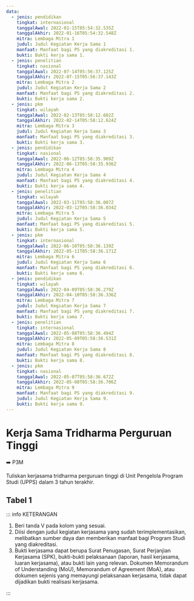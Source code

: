 ```yaml
---
data:
  - jenis: pendidikan
    tingkat: internasional
    tanggalAwal: 2022-01-15T05:54:32.535Z
    tanggalAkhir: 2022-01-16T05:54:32.548Z
    mitra: Lembaga Mitra 1
    judul: Judul Kegiatan Kerja Sama 1
    manfaat: Manfaat bagi PS yang diakreditasi 1.
    bukti: Bukti kerja sama 1.
  - jenis: penelitian
    tingkat: nasional
    tanggalAwal: 2022-07-14T05:56:37.125Z
    tanggalAkhir: 2022-07-15T05:56:37.143Z
    mitra: Lembaga Mitra 2
    judul: Judul Kegiatan Kerja Sama 2
    manfaat: Manfaat bagi PS yang diakreditasi 2.
    bukti: Bukti kerja sama 2.
  - jenis: pkm
    tingkat: wilayah
    tanggalAwal: 2022-02-13T05:58:12.602Z
    tanggalAkhir: 2022-02-14T05:58:12.624Z
    mitra: Lembaga Mitra 3
    judul: Judul Kegiatan Kerja Sama 3
    manfaat: Manfaat bagi PS yang diakreditasi 3.
    bukti: Bukti kerja sama 3.
  - jenis: pendidikan
    tingkat: nasional
    tanggalAwal: 2022-06-12T05:58:35.909Z
    tanggalAkhir: 2022-06-13T05:58:35.936Z
    mitra: Lembaga Mitra 4
    judul: Judul Kegiatan Kerja Sama 4
    manfaat: Manfaat bagi PS yang diakreditasi 4.
    bukti: Bukti kerja sama 4.
  - jenis: penelitian
    tingkat: wilayah
    tanggalAwal: 2022-03-11T05:58:36.007Z
    tanggalAkhir: 2022-03-12T05:58:36.034Z
    mitra: Lembaga Mitra 5
    judul: Judul Kegiatan Kerja Sama 5
    manfaat: Manfaat bagi PS yang diakreditasi 5.
    bukti: Bukti kerja sama 5.
  - jenis: pkm
    tingkat: internasional
    tanggalAwal: 2022-06-10T05:58:36.139Z
    tanggalAkhir: 2022-05-11T05:58:36.171Z
    mitra: Lembaga Mitra 6
    judul: Judul Kegiatan Kerja Sama 6
    manfaat: Manfaat bagi PS yang diakreditasi 6.
    bukti: Bukti kerja sama 6.
  - jenis: pendidikan
    tingkat: wilayah
    tanggalAwal: 2022-04-09T05:58:36.279Z
    tanggalAkhir: 2022-04-10T05:58:36.336Z
    mitra: Lembaga Mitra 7
    judul: Judul Kegiatan Kerja Sama 7
    manfaat: Manfaat bagi PS yang diakreditasi 7.
    bukti: Bukti kerja sama 7.
  - jenis: penelitian
    tingkat: internasional
    tanggalAwal: 2022-05-08T05:58:36.494Z
    tanggalAkhir: 2022-05-09T05:58:36.531Z
    mitra: Lembaga Mitra 8
    judul: Judul Kegiatan Kerja Sama 8
    manfaat: Manfaat bagi PS yang diakreditasi 8.
    bukti: Bukti kerja sama 8.
  - jenis: pkm
    tingkat: nasional
    tanggalAwal: 2022-05-07T05:58:36.672Z
    tanggalAkhir: 2022-05-08T05:58:36.706Z
    mitra: Lembaga Mitra 9
    manfaat: Manfaat bagi PS yang diakreditasi 9.
    judul: Judul Kegiatan Kerja Sama 9.
    bukti: Bukti kerja sama 9.
---
```


<script setup>
import { useData } from "vitepress"
import Tabel from '../components/tabel-1.vue'

const { frontmatter } = useData()
</script>

# Kerja Sama Tridharma Perguruan Tinggi

➡️ P3M

Tuliskan kerjasama tridharma perguruan tinggi di Unit Pengelola Program Studi (UPPS) dalam 3 tahun terakhir.

## Tabel 1

<Tabel :data="frontmatter.data" />

::: info KETERANGAN

1. Beri tanda V pada kolom yang sesuai.
1. Diisi dengan judul kegiatan kerjasama yang sudah terimplementasikan, melibatkan sumber daya dan memberikan manfaat bagi Program Studi yang diakreditasi.
1. Bukti kerjasama dapat berupa Surat Penugasan, Surat Perjanjian Kerjasama (SPK), bukti-bukti pelaksanaan (laporan, hasil kerjasama, luaran kerjasama), atau bukti lain yang relevan. Dokumen Memorandum of Understanding (MoU), Memorandum of Agreement (MoA), atau dokumen sejenis yang memayungi pelaksanaan kerjasama, tidak dapat dijadikan bukti realisasi kerjasama.

:::
